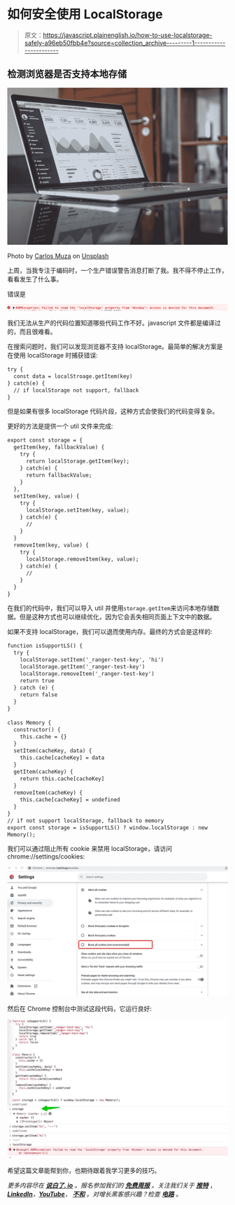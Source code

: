 # 如何安全使用 LocalStorage

> 原文：<https://javascript.plainenglish.io/how-to-use-localstorage-safely-a96eb50fbb4e?source=collection_archive---------1----------------------->

## 检测浏览器是否支持本地存储

![](img/ce7b5ca0ad89628fe05d04aa9e2de7ba.png)

Photo by [Carlos Muza](https://unsplash.com/@kmuza?utm_source=medium&utm_medium=referral) on [Unsplash](https://unsplash.com?utm_source=medium&utm_medium=referral)

上周，当我专注于编码时，一个生产错误警告消息打断了我。我不得不停止工作，看看发生了什么事。

错误是

![](img/b22888e0462cfe5cd1205af445fe08fc.png)

我们无法从生产的代码位置知道哪些代码工作不好。javascript 文件都是编译过的，而且很难看。

在搜索问题时，我们可以发现浏览器不支持 localStorage。最简单的解决方案是在使用 localStorage 时捕获错误:

```
try {
  const data = localStroage.getItem(key)
} catch(e) {
  // if localStorage not support, fallback
}
```

但是如果有很多 localStorage 代码片段，这种方式会使我们的代码变得复杂。

更好的方法是提供一个 util 文件来完成:

```
export const storage = {
  getItem(key, fallbackValue) {
    try {
      return localStorage.getItem(key);
    } catch(e) {
      return fallbackValue;
    }
  },
  setItem(key, value) {
    try {
      localStorage.setItem(key, value);
    } catch(e) {
      // 
    }
  }
  removeItem(key, value) {
    try {
      localStorage.removeItem(key, value);
    } catch(e) {
      // 
    }
  }
}
```

在我们的代码中，我们可以导入 util 并使用`storage.getItem`来访问本地存储数据。但是这种方式也可以继续优化，因为它会丢失相同页面上下文中的数据。

如果不支持 localStorage，我们可以退而使用内存。最终的方式会是这样的:

```
function isSupportLS() {
  try {
    localStorage.setItem('_ranger-test-key', 'hi')
    localStorage.getItem('_ranger-test-key')
    localStorage.removeItem('_ranger-test-key')
    return true
  } catch (e) {
    return false
  }
}

class Memory {
  constructor() {
    this.cache = {}
  }
  setItem(cacheKey, data) {
    this.cache[cacheKey] = data
  }
  getItem(cacheKey) {
    return this.cache[cacheKey]
  }
  removeItem(cacheKey) {
    this.cache[cacheKey] = undefined
  }
}
// if not support localStorage, fallback to memory
export const storage = isSupportLS() ? window.localStorage : new Memory();
```

我们可以通过阻止所有 cookie 来禁用 localStorage，请访问 chrome://settings/cookies:

![](img/d5daf217fb7c177e938167af6e45bd39.png)

然后在 Chrome 控制台中测试这段代码，它运行良好:

![](img/b602317a28da67edf13898f4b83154f1.png)

希望这篇文章能帮到你，也期待跟着我学习更多的技巧。

*更多内容尽在* [***说白了. io***](https://plainenglish.io/) *。报名参加我们的* [***免费周报***](http://newsletter.plainenglish.io/) *。关注我们关于* [***推特***](https://twitter.com/inPlainEngHQ) ，[***LinkedIn***](https://www.linkedin.com/company/inplainenglish/)*，*[***YouTube***](https://www.youtube.com/channel/UCtipWUghju290NWcn8jhyAw)*，* [***不和***](https://discord.gg/GtDtUAvyhW) *。对增长黑客感兴趣？检查* [***电路***](https://circuit.ooo/) *。*